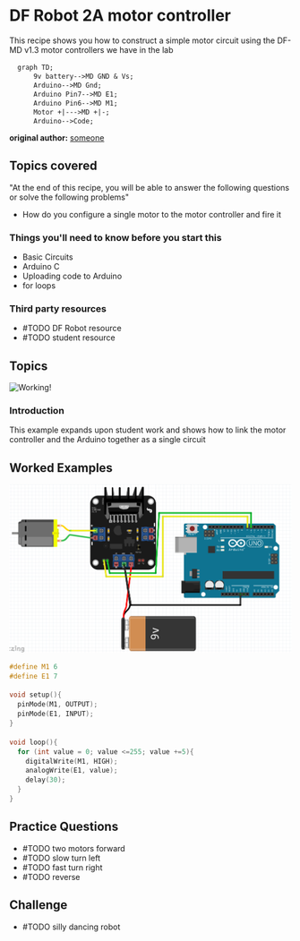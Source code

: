 # DF Robot 2A motor controller

This recipe shows you how to construct a simple motor circuit using the DF-MD v1.3 motor controllers we have in the lab

```mermaid
  graph TD;
      9v battery-->MD GND & Vs;
      Arduino-->MD Gnd;
      Arduino Pin7-->MD E1;
      Arduino Pin6-->MD M1;
      Motor +|--->MD +|-;
      Arduino-->Code;
```

**original author:** [someone](https://github.com/carteras)

<!-- add a new author mark if you updated this -->

## Topics covered

"At the end of this recipe, you will be able to answer the following questions or solve the following problems"

<!-- why should people expect to be able to do or know after doing this recipe -->

* How do you configure a single motor to the motor controller and fire it

### Things you'll need to know before you start this

<!-- what should they know before learning it -->

* Basic Circuits
* Arduino C
* Uploading code to Arduino
* for loops

### Third party resources

<!-- Are there other locations where they can find this information? -->

* #TODO DF Robot resource
* #TODO student resource

## Topics

![Working!](motorcontroller.gif)

### Introduction

This example expands upon student work and shows how to link the motor controller and the Arduino together as a single circuit



## Worked Examples

<!-- Provide some basic worked examples that let people follow your worked examples. If it's a library, don't forget to tell people how to install it -->

![](2022-06-06-14-06-03.png)

```cpp
#define M1 6
#define E1 7

void setup(){
  pinMode(M1, OUTPUT);
  pinMode(E1, INPUT);
}

void loop(){
  for (int value = 0; value <=255; value +=5){
    digitalWrite(M1, HIGH);
    analogWrite(E1, value);
    delay(30);
  }
}
```

## Practice Questions

<!-- Provide some basic practice questions that let people follow your worked examples.  -->

* #TODO two motors forward
* #TODO slow turn left
* #TODO fast turn right
* #TODO reverse

## Challenge

<!-- Make up a challenge question which asks people to use all of their knowledge they just learnt (and maybe some prior learning) to solve -->

* #TODO silly dancing robot
